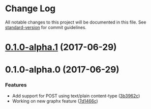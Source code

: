 # Change Log

All notable changes to this project will be documented in this file. See [standard-version](https://github.com/conventional-changelog/standard-version) for commit guidelines.

<a name="0.1.0-alpha.1"></a>
# [0.1.0-alpha.1](https://github.com/nicolasdao/google-graphql-functions/compare/v0.1.0-alpha.0...v0.1.0-alpha.1) (2017-06-29)



<a name="0.1.0-alpha.0"></a>
# 0.1.0-alpha.0 (2017-06-29)


### Features

* Add support for POST using text/plain content-type ([3b3962c](https://github.com/nicolasdao/google-graphql-functions/commit/3b3962c))
* Working on new graphx feature ([7d1466c](https://github.com/nicolasdao/google-graphql-functions/commit/7d1466c))
